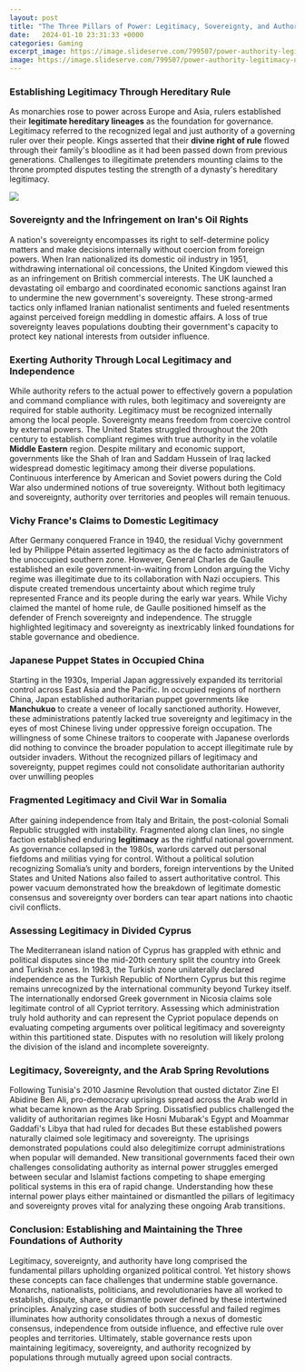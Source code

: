 ```yaml
---
layout: post
title: "The Three Pillars of Power: Legitimacy, Sovereignty, and Authority"
date:   2024-01-10 23:31:33 +0000
categories: Gaming
excerpt_image: https://image.slideserve.com/799507/power-authority-legitimacy-n.jpg
image: https://image.slideserve.com/799507/power-authority-legitimacy-n.jpg
---
```


### Establishing Legitimacy Through Hereditary Rule
As monarchies rose to power across Europe and Asia, rulers established their **legitimate hereditary lineages** as the foundation for governance. Legitimacy referred to the recognized legal and just authority of a governing ruler over their people. Kings asserted that their **divine right of rule** flowed through their family's bloodline as it had been passed down from previous generations. Challenges to illegitimate pretenders mounting claims to the throne prompted disputes testing the strength of a dynasty's hereditary legitimacy.

![](https://image.slideserve.com/799507/power-authority-legitimacy-n.jpg)
### Sovereignty and the Infringement on Iran's Oil Rights  
A nation's sovereignty encompasses its right to self-determine policy matters and make decisions internally without coercion from foreign powers. When Iran nationalized its domestic oil industry in 1951, withdrawing international oil concessions, the United Kingdom viewed this as an infringement on British commercial interests. The UK launched a devastating oil embargo and coordinated economic sanctions against Iran to undermine the new government's sovereignty. These strong-armed tactics only inflamed Iranian nationalist sentiments and fueled resentments against perceived foreign meddling in domestic affairs. A loss of true sovereignty leaves populations doubting their government's capacity to protect key national interests from outsider influence.
### Exerting Authority Through Local Legitimacy and Independence
While authority refers to the actual power to effectively govern a population and command compliance with rules, both legitimacy and sovereignty are required for stable authority. Legitimacy must be recognized internally among the local people. Sovereignty means freedom from coercive control by external powers. The United States struggled throughout the 20th century to establish compliant regimes with true authority in the volatile **Middle Eastern** region. Despite military and economic support, governments like the Shah of Iran and Saddam Hussein of Iraq lacked widespread domestic legitimacy among their diverse populations. Continuous interference by American and Soviet powers during the Cold War also undermined notions of true sovereignty. Without both legitimacy and sovereignty, authority over territories and peoples will remain tenuous. 
### Vichy France's Claims to Domestic Legitimacy
After Germany conquered France in 1940, the residual Vichy government led by Philippe Pétain asserted legitimacy as the de facto administrators of the unoccupied southern zone. However, General Charles de Gaulle established an exile government-in-waiting from London arguing the Vichy regime was illegitimate due to its collaboration with Nazi occupiers. This dispute created tremendous uncertainty about which regime truly represented France and its people during the early war years. While Vichy claimed the mantel of home rule, de Gaulle positioned himself as the defender of French sovereignty and independence. The struggle highlighted legitimacy and sovereignty as inextricably linked foundations for stable governance and obedience.
### Japanese Puppet States in Occupied China 
Starting in the 1930s, Imperial Japan aggressively expanded its territorial control across East Asia and the Pacific. In occupied regions of northern China, Japan established authoritarian puppet governments like **Manchukuo** to create a veneer of locally sanctioned authority. However, these administrations patently lacked true sovereignty and legitimacy in the eyes of most Chinese living under oppressive foreign occupation. The willingness of some Chinese traitors to cooperate with Japanese overlords did nothing to convince the broader population to accept illegitimate rule by outsider invaders. Without the recognized pillars of legitimacy and sovereignty, puppet regimes could not consolidate authoritarian authority over unwilling peoples
### Fragmented Legitimacy and Civil War in Somalia
After gaining independence from Italy and Britain, the post-colonial Somali Republic struggled with instability. Fragmented along clan lines, no single faction established enduring **legitimacy** as the rightful national government. As governance collapsed in the 1980s, warlords carved out personal fiefdoms and militias vying for control. Without a political solution recognizing Somalia’s unity and borders, foreign interventions by the United States and United Nations also failed to assert authoritative control. This power vacuum demonstrated how the breakdown of legitimate domestic consensus and sovereignty over borders can tear apart nations into chaotic civil conflicts.
### Assessing Legitimacy in Divided Cyprus
The Mediterranean island nation of Cyprus has grappled with ethnic and political disputes since the mid-20th century split the country into Greek and Turkish zones. In 1983, the Turkish zone unilaterally declared independence as the Turkish Republic of Northern Cyprus but this regime remains unrecognized by the international community beyond Turkey itself. The internationally endorsed Greek government in Nicosia claims sole legitimate control of all Cypriot territory. Assessing which administration truly hold authority and can represent the Cypriot populace depends on evaluating competing arguments over political legitimacy and sovereignty within this partitioned state. Disputes with no resolution will likely prolong the division of the island and incomplete sovereignty. 
### Legitimacy, Sovereignty, and the Arab Spring Revolutions
Following Tunisia's 2010 Jasmine Revolution that ousted dictator Zine El Abidine Ben Ali, pro-democracy uprisings spread across the Arab world in what became known as the Arab Spring. Dissatisfied publics challenged the validity of authoritarian regimes like Hosni Mubarak's Egypt and Moammar Gaddafi's Libya that had ruled for decades But these established powers naturally claimed sole legitimacy and sovereignty. The uprisings demonstrated populations could also delegitimize corrupt administrations when popular will demanded. New transitional governments faced their own challenges consolidating authority as internal power struggles emerged between secular and Islamist factions competing to shape emerging political systems in this era of rapid change. Understanding how these internal power plays either maintained or dismantled the pillars of legitimacy and sovereignty proves vital for analyzing these ongoing Arab transitions.
### Conclusion: Establishing and Maintaining the Three Foundations of Authority 
Legitimacy, sovereignty, and authority have long comprised the fundamental pillars upholding organized political control. Yet history shows these concepts can face challenges that undermine stable governance. Monarchs, nationalists, politicians, and revolutionaries have all worked to establish, dispute, share, or dismantle power defined by these intertwined principles. Analyzing case studies of both successful and failed regimes illuminates how authority consolidates through a nexus of domestic consensus, independence from outside influence, and effective rule over peoples and territories. Ultimately, stable governance rests upon maintaining legitimacy, sovereignty, and authority recognized by populations through mutually agreed upon social contracts.